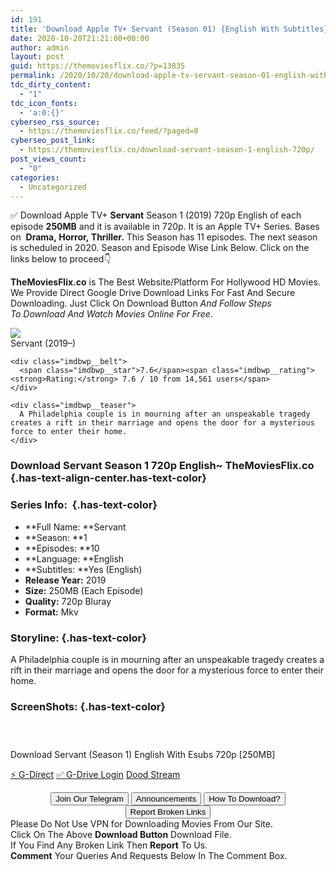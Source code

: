 ```yaml
---
id: 191
title: 'Download Apple TV+ Servant (Season 01) {English With Subtitles} 720p WeB-DL [250MB]'
date: 2020-10-20T21:21:00+00:00
author: admin
layout: post
guid: https://themoviesflix.co/?p=13835
permalink: /2020/10/20/download-apple-tv-servant-season-01-english-with-subtitles-720p-web-dl-250mb/
tdc_dirty_content:
  - "1"
tdc_icon_fonts:
  - 'a:0:{}'
cyberseo_rss_source:
  - https://themoviesflix.co/feed/?paged=8
cyberseo_post_link:
  - https://themoviesflix.co/download-servant-season-1-english-720p/
post_views_count:
  - "0"
categories:
  - Uncategorized
---
```

✅&nbsp;Download Apple TV+&nbsp;**Servant**&nbsp;Season 1 (2019) 720p English of each episode&nbsp;**250MB**&nbsp;and it is available in&nbsp;720p. It is an Apple TV+ Series. Bases on &nbsp;**Drama,&nbsp;Horror,&nbsp;Thriller.**&nbsp;This Season has 11 episodes. The next season is scheduled in 2020. Season and Episode Wise Link Below. Click on the links below to proceed👇

**TheMoviesFlix.co**&nbsp;is The Best Website/Platform For Hollywood HD Movies. We Provide Direct Google Drive Download Links For Fast And Secure Downloading. Just Click On Download Button&nbsp;_And Follow Steps To&nbsp;Download And Watch Movies Online For Free_.

<div class="imdbwp imdbwp--movie dark">
  <div class="imdbwp__thumb">
    <a class="imdbwp__link" target="_blank" title="Servant" href="https://www.imdb.com/title/tt8068860/" rel="nofollow noopener noreferrer"><img class="imdbwp__img" src="https://m.media-amazon.com/images/M/MV5BNjQ2MzIzMGMtN2I4Yi00NzdkLWE1NTAtMTI0NWZiNzAwMDM5XkEyXkFqcGdeQXVyMTkxNjUyNQ@@._V1_SX300.jpg" /></a>
  </div>
  
  <div class="imdbwp__content">
    <div class="imdbwp__header">
      <span class="imdbwp__title">Servant</span> (2019–)
    </div>
    
    <div class="imdbwp__belt">
      <span class="imdbwp__star">7.6</span><span class="imdbwp__rating"><strong>Rating:</strong> 7.6 / 10 from 14,561 users</span>
    </div>
    
    <div class="imdbwp__teaser">
      A Philadelphia couple is in mourning after an unspeakable tragedy creates a rift in their marriage and opens the door for a mysterious force to enter their home.
    </div>
  </div>
</div>

### Download Servant Season 1 720p English~ TheMoviesFlix.co {.has-text-align-center.has-text-color}

### Series Info:&nbsp; {.has-text-color}

  * **Full Name:&nbsp;**Servant
  * **Season:&nbsp;**1
  * **Episodes:&nbsp;**10
  * **Language:&nbsp;**English
  * **Subtitles:&nbsp;**Yes (English)
  * **Release Year:**&nbsp;2019
  * **Size:**&nbsp;250MB (Each Episode)
  * **Quality:**&nbsp;720p Bluray
  * **Format:**&nbsp;Mkv

### Storyline: {.has-text-color}

A Philadelphia couple is in mourning after an unspeakable tragedy creates a rift in their marriage and opens the door for a mysterious force to enter their home.

### ScreenShots: {.has-text-color}

<div class="wp-block-image">
  <figure class="aligncenter"><img src="https://i.imgur.com/3OZWf0K.jpg" alt /></figure>
</div>

<div class="wp-block-image">
  <figure class="aligncenter"><img src="https://i.imgur.com/hqLaZsq.png" alt /></figure>
</div>

<div class="wp-block-image">
  <figure class="aligncenter"><img src="https://i.imgur.com/a6gL1HQ.png" alt /></figure>
</div>

<p class="has-text-align-center has-text-color has-medium-font-size">
  Download Servant (Season 1) English With Esubs 720p [250MB]
</p>

<p class="has-text-align-center">
  <a class="maxbutton-13 maxbutton maxbutton-g-direct-1" target="_blank" title="tooltip" rel="nofollow noopener noreferrer" href="https://coinquint.com/a15062/"><span class="mb-text">⚡️ G-Direct</span></a> <a class="maxbutton-14 maxbutton maxbutton-g-drive" target="_blank" title="tooltip" rel="nofollow noopener noreferrer" href="https://coinquint.com/a15064/"><span class="mb-text">✅ G-Drive Login</span></a> <a class="maxbutton-15 maxbutton maxbutton-dood-stream" target="_blank" title="tooltip" rel="nofollow noopener noreferrer" href="https://coinquint.com/a15066/"><span class="mb-text">Dood Stream</span></a>
</p>

<center>
</center>

<center>
  <a href="https://t.me/themoviesflixcom" target="_blank" data-wpel-link="external" rel="nofollow external noopener noreferrer"><button class="button button5">Join Our Telegram</button></a> <a href="https://themoviesflix.co/download-servant-season-1-english-720p/#" target="_blank" data-wpel-link="external" rel="nofollow external noopener noreferrer"><button class="button button5">Announcements</button></a> <a href="https://themoviesflix.com/how-to-download/" target="_blank" data-wpel-link="external" rel="nofollow external noopener noreferrer"><button class="button button5">How To Download?</button></a> <a href="https://themoviesflix.co/download-servant-season-1-english-720p/#" target="_blank" data-wpel-link="external" rel="nofollow external noopener noreferrer"><button class="button button5">Report Broken Links</button></a>
</center>

<div class="alert alert-danger">
  Please Do Not Use VPN for Downloading Movies From Our Site.
</div>

<div class="alert alert-success">
  Click On The Above <strong>Download Button</strong> Download File.
</div>

<div class="alert alert-warning">
  If You Find Any Broken Link Then <strong>Report</strong> To Us.
</div>

<div class="alert alert-info">
  <strong>Comment</strong> Your Queries And Requests Below In The Comment Box.
</div>